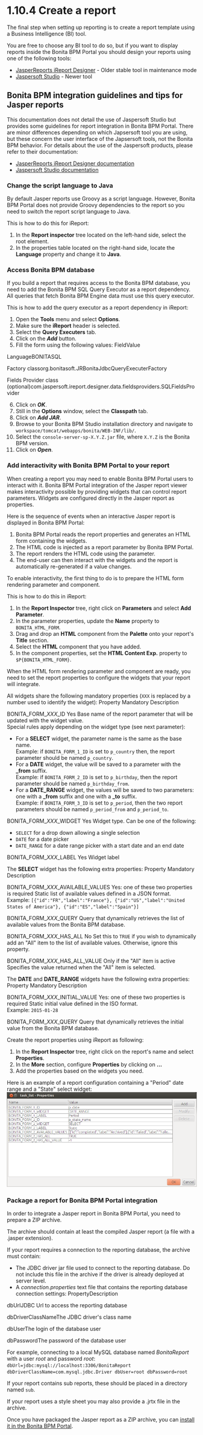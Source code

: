 # 1.10.4 Create a report

The final step when setting up reporting is to create a report template using a Business Intelligence (BI) tool.

You are free to choose any BI tool to do so, but if you want to display reports inside the Bonita BPM Portal you should design your reports using one of the following tools:

* [JasperReports iReport Designer](http://community.jaspersoft.com/project/ireport-designer) - Older stable tool in maintenance mode
* [Jaspersoft Studio](http://community.jaspersoft.com/project/jaspersoft-studio) - Newer tool

## Bonita BPM integration guidelines and tips for Jasper reports

This documentation does not detail the use of Jaspersoft Studio but provides some guidelines for report integration in Bonita BPM Portal. 
There are minor differences depending on which Japsersoft tool you are using, but these concern the user interface of the Japsersoft tools, not the Bonita BPM behavior.
For details about the use of the Jaspersoft products, please refer to their documentation:

* [JasperReports iReport Designer documentation](http://community.jaspersoft.com/project/ireport-designer/resources)
* [Jaspersoft Studio documentation](http://community.jaspersoft.com/project/jaspersoft-studio/resources)

### Change the script language to Java

By default Jasper reports use Groovy as a script language. 
However, Bonita BPM Portal does not provide Groovy dependencies to the report so you need to switch the report script language to Java.

This is how to do this for iReport:

1. In the **Report inspector** tree located on the left-hand side, select the root element.
2. In the properties table located on the right-hand side, locate the **Language** property and change it to **Java**.

### Access Bonita BPM database

If you build a report that requires access to the Bonita BPM database, you need to add the Bonita BPM SQL Query Executor as a report dependency.
All queries that fetch Bonita BPM Engine data must use this query executor.

This is how to add the query executor as a report dependency in iReport:

1. Open the **Tools** menu and select **Options**.
2. Make sure the **iReport** header is selected.
3. Select the **Query Executers** tab.
4. Click on the **_Add_** button.
5. Fill the form using the following values:
FieldValue

LanguageBONITASQL

Factory classorg.bonitasoft.JRBonitaJdbcQueryExecuterFactory

Fields Provider class (optional)com.jaspersoft.ireport.designer.data.fieldsproviders.SQLFieldsProvider

6. Click on **_OK_**.
7. Still in the **Options** window, select the **Classpath** tab.
8. Click on **_Add JAR_**.
9. Browse to your Bonita BPM Studio installation directory and navigate to `workspace/tomcat/webapps/bonita/WEB-INF/lib/`.
10. Select the `console-server-sp-X.Y.Z.jar` file, where `X.Y.Z` is the Bonita BPM version.
11. Click on **_Open_**.

### Add interactivity with Bonita BPM Portal to your report

When creating a report you may need to enable Bonita BPM Portal users to interact with it.
Bonita BPM Portal integration of the Jasper report viewer makes interactivity possible by providing widgets that can control report parameters.
Widgets are configured directly in the Jasper report as properties.

Here is the sequence of events when an interactive Jasper report is displayed in Bonita BPM Portal:

1. Bonita BPM Portal reads the report properties and generates an HTML form containing the widgets.
2. The HTML code is injected as a report parameter by Bonita BPM Portal.
3. The report renders the HTML code using the parameter.
4. The end-user can then interact with the widgets and the report is automatically re-generated if a value changes.

To enable interactivity, the first thing to do is to prepare the HTML form rendering parameter and component.

This is how to do this in iReport:

1. In the **Report Inspector** tree, right click on **Parameters** and select **Add Parameter**.
2. In the parameter properties, update the **Name** property to `BONITA_HTML_FORM`.
3. Drag and drop an **HTML** component from the **Palette** onto your report's **Title** section.
4. Select the **HTML** component that you have added.
5. In the component properties, set the **HTML Content Exp.** property to `$P{BONITA_HTML_FORM}`.

When the HTML form rendering parameter and component are ready, you need to set the report properties to configure the widgets that your report will integrate.

All widgets share the following mandatory properties (`XXX` is replaced by a number used to identify the widget):
Property
Mandatory
Description

BONITA\_FORM\__XXX_\_ID
Yes
Base name of the report parameter that will be updated with the widget value.  
Special rules apply depending on the widget type (see next parameter):  

* For a **SELECT** widget, the parameter name is the same as the base name.  
Example: if `BONITA_FORM_1_ID` is set to `p_country` then, the report parameter should be named `p_country`.
* For a **DATE** widget, the value will be saved to a parameter with the **\_from** suffix.  
Example: if `BONITA_FORM_2_ID` is set to `p_birthday`, then the report parameter should be named `p_birthday_from`.
* For a **DATE\_RANGE** widget, the values will be saved to two parameters: one with a **\_from** suffix and one with a **\_to** suffix.  
Example: if `BONITA_FORM_3_ID` is set to `p_period`, then the two report parameters should be named `p_period_from` and `p_period_to`.

BONITA\_FORM\__XXX_\_WIDGET
Yes
Widget type. Can be one of the following:

* `SELECT` for a drop down allowing a single selection
* `DATE` for a date picker
* `DATE_RANGE` for a date range picker with a start date and an end date

BONITA\_FORM\__XXX_\_LABEL
Yes
Widget label

The **SELECT** widget has the following extra properties:
Property
Mandatory
Description

BONITA\_FORM\__XXX_\_AVAILABLE\_VALUES
Yes: one of these two properties is required
Static list of available values defined in a JSON format.  
Example: `[{"id":"FR","label":"France"}, {"id":"US","label":"United States of America"}, {"id":"ES","label":"Spain"}]`

BONITA\_FORM\__XXX_\_QUERY
Query that dynamically retrieves the list of available values from the Bonita BPM database.

BONITA\_FORM\__XXX_\_HAS\_ALL
No
Set this to `TRUE` if you wish to dynamically add an "All" item to the list of available values. Otherwise, ignore this property.

BONITA\_FORM\__XXX_\_HAS\_ALL\_VALUE
Only if the "All" item is active
Specifies the value returned when the "All" item is selected.

The **DATE** and **DATE\_RANGE** widgets have the following extra properties:
Property
Mandatory
Description

BONITA\_FORM\__XXX_\_INITIAL\_VALUE
Yes: one of these two properties is required
Static initial value defined in the ISO format.  
Example: `2015-01-28`

BONITA\_FORM\__XXX_\_QUERY
Query that dynamically retrieves the initial value from the Bonita BPM database.

Create the report properties using iReport as following:

1. In the **Report Inspector** tree, right click on the report's name and select **Properties**.
2. In the **More** section, configure **Properties** by clicking on **...**
3. Add the properties based on the widgets you need.

Here is an example of a report configuration containing a "Period" date range and a "State" select widget:
![Widget property example in iReport](images/images-6_0/exampleswidgets.png)

### Package a report for Bonita BPM Portal integration

In order to integrate a Jasper report in Bonita BPM Portal, you need to prepare a ZIP archive.

The archive should contain at least the compiled Jasper report (a file with a .jasper extension).

If your report requires a connection to the reporting database, the archive must contain:

* The JDBC driver jar file used to connect to the reporting database. Do not include this file in the archive if the driver is already deployed at server level.
* A _connection.properties_ text file that contains the reporting database connection settings:
PropertyDescription

dbUrlJDBC Url to access the reporting database

dbDriverClassNameThe JDBC driver's class name

dbUserThe login of the database user

dbPasswordThe password of the database user

For example, connecting to a local MySQL database named _BonitaReport_ with a user _root_ and password _root_:
`
dbUrl=jdbc:mysql://localhost:3306/BonitaReport
dbDriverClassName=com.mysql.jdbc.Driver
dbUser=root
dbPassword=root
`

If your report contains sub reports, these should be placed in a directory named `sub`.

If your report uses a style sheet you may also provide a .jrtx file in the archive.

Once you have packaged the Jasper report as a ZIP archive, you can [install it in the Bonita BPM Portal](/analytics.html#install).